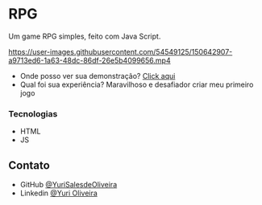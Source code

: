 # RPG
Um game RPG simples, feito com Java Script.

https://user-images.githubusercontent.com/54549125/150642907-a9713ed6-1a63-48dc-86df-26e5b4099656.mp4

- Onde posso ver sua demonstração? [Click aqui](https://yurisalesdeoliveira.github.io/RPG/)
- Qual foi sua experiência? Maravilhoso e desafiador criar meu primeiro jogo

### Tecnologias

- HTML
- JS

## Contato

- GitHub [@YuriSalesdeOliveira](https://github.com/YuriSalesdeOliveira)
- Linkedin [@Yuri Oliveira](https://www.linkedin.com/in/yuri-oliveira-0703801a2/)

